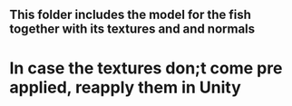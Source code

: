 ## This folder includes the model for the fish together with its textures and and normals

# In case the textures don;t come pre applied, reapply them in Unity
